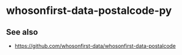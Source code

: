 # whosonfirst-data-postalcode-py

## See also

* https://github.com/whosonfirst-data/whosonfirst-data-postalcode

